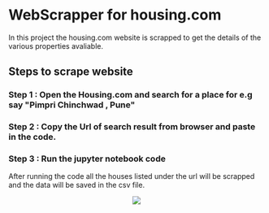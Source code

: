 # WebScrapper for housing.com

In this project the housing.com website is scrapped to get the details of the various properties avaliable.

## Steps to scrape website

### Step 1 : Open the Housing.com and search for a place for e.g say "Pimpri Chinchwad , Pune"
### Step 2 : Copy the Url of search result from browser and paste in the code.
### Step 3 : Run the jupyter notebook code

After running the code all the houses listed under the url will be scrapped and the data will be saved in the csv file.

<p align="center">
  <img src="https://github.com/abhijitjadhav1998/WebScrapper_for_housing.com/blob/master/github_assets/ezgif.com-video-to-gif%20(1).gif" />
</p>
